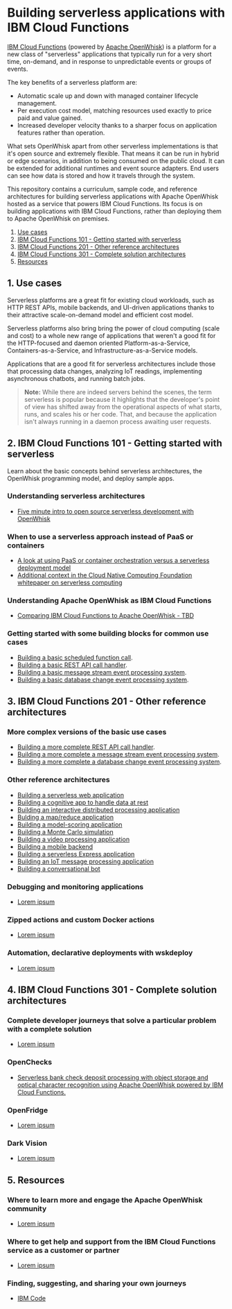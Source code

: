 # Building serverless applications with IBM Cloud Functions

[IBM Cloud Functions](https://console.bluemix.net/openwhisk/) (powered by [Apache OpenWhisk](http://openwhisk.incubator.apache.org/)) is a platform for a new class of "serverless" applications that typically run for a very short time, on-demand, and in response to unpredictable events or groups of events.

The key benefits of a serverless platform are:
* Automatic scale up and down with managed container lifecycle management.
* Per execution cost model, matching resources used exactly to price paid and value gained.
* Increased developer velocity thanks to a sharper focus on application features rather than operation.

What sets OpenWhisk apart from other serverless implementations is that it's open source and extremely flexible. That means it can be run in hybrid or edge scenarios, in addition to being consumed on the public cloud. It can be extended for additional runtimes and event source adapters. End users can see how data is stored and how it travels through the system.

This repository contains a curriculum, sample code, and reference architectures for building serverless applications with Apache OpenWhisk hosted as a service that powers IBM Cloud Functions. Its focus is on building applications with IBM Cloud Functions, rather than deploying them to Apache OpenWhisk on premises.

1. [Use cases](#1-use-cases)
2. [IBM Cloud Functions 101 - Getting started with serverless](#2-ibm-cloud-functions-101---getting-started-with-serverless)
3. [IBM Cloud Functions 201 - Other reference architectures](#3-ibm-cloud-functions-201---other-reference-architectures)
4. [IBM Cloud Functions 301 - Complete solution architectures](#4-ibm-cloud-functions-301---complete-solution-architectures)
5. [Resources](#5-resources)

## 1. Use cases
Serverless platforms are a great fit for existing cloud workloads, such as HTTP REST APIs, mobile backends, and UI-driven applications thanks to their attractive scale-on-demand model and efficient cost model.

Serverless platforms also bring bring the power of cloud computing (scale and cost) to a whole new range of applications that weren't a good fit for the HTTP-focused and daemon oriented Platform-as-a-Service, Containers-as-a-Service, and Infrastructure-as-a-Service models.

Applications that are a good fit for serverless architectures include those that processing data changes, analyzing IoT readings, implementing asynchronous chatbots, and running batch jobs.

> **Note:** While there are indeed servers behind the scenes, the term serverless is popular because it highlights that the developer's point of view has shifted away from the operational aspects of what starts, runs, and scales his or her code. That, and because the application isn't always running in a daemon process awaiting user requests.


## 2. IBM Cloud Functions 101 - Getting started with serverless
Learn about the basic concepts behind serverless architectures, the OpenWhisk programming model, and deploy sample apps.

### Understanding serverless architectures
* [Five minute intro to open source serverless development with OpenWhisk](https://medium.com/openwhisk/five-minute-intro-to-open-source-serverless-development-with-openwhisk-328b0ebfa160)

### When to use a serverless approach instead of PaaS or containers
* [A look at using PaaS or container orchestration versus a serverless deployment model](https://www.slideshare.net/DanielKrook/containers-vs-serverless-navigating-application-deployment-options)
* [Additional context in the Cloud Native Computing Foundation whitepaper on serverless computing](https://docs.google.com/document/d/1UjW8bt5O8QBgQRILJVKZJej_IuNnxl20AJu9wA8wcdI/edit#heading=h.yiaul8is1ki)

### Understanding Apache OpenWhisk as IBM Cloud Functions
* [Comparing IBM Cloud Functions to Apache OpenWhisk - TBD](http://example.com)

### Getting started with some building blocks for common use cases
* [Building a basic scheduled function call](https://github.com/IBM/ibm-cloud-functions-scheduled-tasks).
* [Building a basic REST API call handler](https://github.com/IBM/ibm-cloud-functions-serverless-apis).
* [Building a basic message stream event processing system](https://github.com/IBM/ibm-cloud-functions-message-hub-trigger).
* [Building a basic database change event processing system](https://github.com/IBM/ibm-cloud-functions-cloudant-trigger).


## 3. IBM Cloud Functions 201 - Other reference architectures

### More complex versions of the basic use cases
* [Building a more complete REST API call handler](https://github.com/IBM/ibm-cloud-functions-serverless-apis).
* [Building a more complete a message stream event processing system](https://github.com/IBM/ibm-cloud-functions-data-processing-message-hubs).
* [Building a more complete a database change event processing system](https://github.com/IBM/ibm-cloud-functions-data-processing-cloudant).

### Other reference architectures
* [Building a serverless web application](http://example.com)
* [Building a cognitive app to handle data at rest](http://example.com)
* [Building an interactive distributed processing application](http://example.com)
* [Bulding a map/reduce application](http://example.com)
* [Building a model-scoring application](http://example.com)
* [Building a Monte Carlo simulation](http://example.com)
* [Building a video processing application](http://example.com)
* [Building a mobile backend](http://example.com)
* [Building a serverless Express application](http://example.com)
* [Building an IoT message processing application](http://example.com)
* [Building a conversational bot](http://example.com)

### Debugging and monitoring applications
* [Lorem ipsum](http://example.com)

### Zipped actions and custom Docker actions
* [Lorem ipsum](http://example.com)

### Automation, declarative deployments with wskdeploy
* [Lorem ipsum](http://example.com)


## 4. IBM Cloud Functions 301 - Complete solution architectures

### Complete developer journeys that solve a particular problem with a complete solution
* [Lorem ipsum](http://example.com)

### OpenChecks
* [Serverless bank check deposit processing with object storage and optical character recognition using Apache OpenWhisk powered by IBM Cloud Functions. ](https://github.com/IBM/ibm-cloud-functions-serverless-ocr-openchecks)

### OpenFridge
* [Lorem ipsum](https://github.com/IBM/ibm-cloud-functions-serverless-iot-openfridge)

### Dark Vision
* [Lorem ipsum](http://example.com)


## 5. Resources

### Where to learn more and engage the Apache OpenWhisk community
* [Lorem ipsum](http://example.com)

### Where to get help and support from the IBM Cloud Functions service as a customer or partner
* [Lorem ipsum](http://example.com)

### Finding, suggesting, and sharing your own journeys
* [IBM Code](http://developer.ibm.com/code/)
